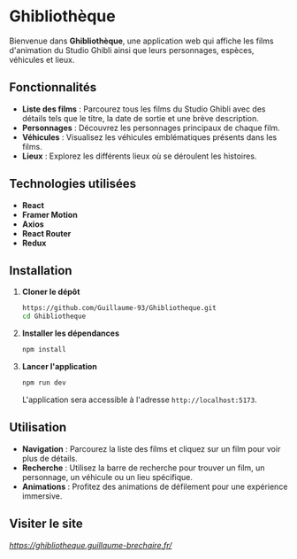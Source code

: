 # Ghibliothèque

Bienvenue dans **Ghibliothèque**, une application web qui affiche les films d'animation du Studio Ghibli ainsi que leurs personnages, espèces, véhicules et lieux.

## Fonctionnalités

- **Liste des films** : Parcourez tous les films du Studio Ghibli avec des détails tels que le titre, la date de sortie et une brève description.
- **Personnages** : Découvrez les personnages principaux de chaque film.
- **Véhicules** : Visualisez les véhicules emblématiques présents dans les films.
- **Lieux** : Explorez les différents lieux où se déroulent les histoires.

## Technologies utilisées

- **React**
- **Framer Motion**
- **Axios**
- **React Router**
- **Redux**

## Installation

1. **Cloner le dépôt**

   ```bash
   https://github.com/Guillaume-93/Ghibliotheque.git
   cd Ghibliotheque
   ```

2. **Installer les dépendances**

   ```bash
   npm install
   ```

3. **Lancer l'application**

   ```bash
   npm run dev
   ```

   L'application sera accessible à l'adresse `http://localhost:5173`.

## Utilisation

- **Navigation** : Parcourez la liste des films et cliquez sur un film pour voir plus de détails.
- **Recherche** : Utilisez la barre de recherche pour trouver un film, un personnage, un véhicule ou un lieu spécifique.
- **Animations** : Profitez des animations de défilement pour une expérience immersive.

## Visiter le site

*https://ghibliotheque.guillaume-brechaire.fr/*
